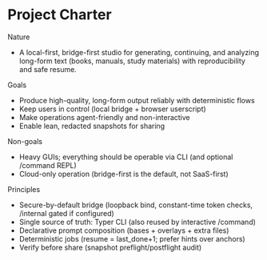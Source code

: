 # Project Charter

Nature
- A local-first, bridge-first studio for generating, continuing, and analyzing long-form text (books, manuals, study materials) with reproducibility and safe resume.

Goals
- Produce high-quality, long-form output reliably with deterministic flows
- Keep users in control (local bridge + browser userscript)
- Make operations agent-friendly and non-interactive
- Enable lean, redacted snapshots for sharing

Non-goals
- Heavy GUIs; everything should be operable via CLI (and optional /command REPL)
- Cloud-only operation (bridge-first is the default, not SaaS-first)

Principles
- Secure-by-default bridge (loopback bind, constant-time token checks, /internal gated if configured)
- Single source of truth: Typer CLI (also reused by interactive /command)
- Declarative prompt composition (bases + overlays + extra files)
- Deterministic jobs (resume = last_done+1; prefer hints over anchors)
- Verify before share (snapshot preflight/postflight audit)
